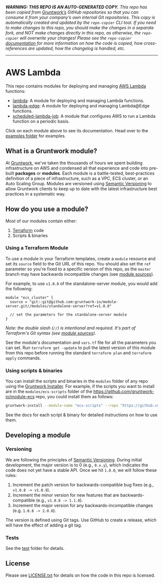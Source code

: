 ***WARNING: THIS REPO IS AN AUTO-GENERATED COPY.*** *This repo has been copied from [Gruntwork’s](https://gruntwork.io/) GitHub repositories so that you can consume it from your company’s own internal Git repositories. This copy is automatically created and updated by the `repo-copier` CLI tool. If you need to make changes to this repo, you should make the changes in a separate fork, and NOT make changes directly in this repo, as otherwise, the `repo-copier` will overwrite your changes! Please see the `repo-copier` [documentation](https://github.com/gruntwork-io/repo-copier) for more information on how the code is copied, how cross-references are updated, how the changelog is handled, etc.*

***

# AWS Lambda

This repo contains modules for deploying and managing [AWS Lambda](https://aws.amazon.com/lambda/) functions:

* [lambda](https://github.com/biptec/terraform-aws-lambda/blob/v0.5.1/modules/lambda): A module for deploying and managing Lambda functions.
* [lambda-edge](https://github.com/biptec/terraform-aws-lambda/blob/v0.5.1/modules/lambda-edge): A module for deploying and managing Lambda@Edge functions.
* [scheduled-lambda-job](https://github.com/biptec/terraform-aws-lambda/blob/v0.5.1/modules/scheduled-lambda-job): A module that configures AWS to run a Lambda function on a
  periodic basis.

Click on each module above to see its documentation. Head over to the [examples folder](https://github.com/biptec/terraform-aws-lambda/blob/v0.5.1/examples) for examples.






## What is a Gruntwork module?

At [Gruntwork](http://www.gruntwork.io), we've taken the thousands of hours we spent building infrastructure on AWS and
condensed all that experience and code into pre-built **packages** or **modules**. Each module is a battle-tested,
best-practices definition of a piece of infrastructure, such as a VPC, ECS cluster, or an Auto Scaling Group. Modules
are versioned using [Semantic Versioning](http://semver.org/) to allow Gruntwork clients to keep up to date with the
latest infrastructure best practices in a systematic way.





## How do you use a module?

Most of our modules contain either:

1. [Terraform](https://www.terraform.io/) code
1. Scripts & binaries


### Using a Terraform Module

To use a module in your Terraform templates, create a `module` resource and set its `source` field to the Git URL of
this repo. You should also set the `ref` parameter so you're fixed to a specific version of this repo, as the `master`
branch may have backwards incompatible changes (see [module
sources](https://www.terraform.io/docs/modules/sources.html)).

For example, to use `v1.0.8` of the standalone-server module, you would add the following:

```hcl
module "ecs_cluster" {
  source = "git::git@github.com:gruntwork-io/module-server.git//modules/standalone-server?ref=v1.0.8"

  // set the parameters for the standalone-server module
}
```

*Note: the double slash (`//`) is intentional and required. It's part of Terraform's Git syntax (see [module
sources](https://www.terraform.io/docs/modules/sources.html)).*

See the module's documentation and `vars.tf` file for all the parameters you can set. Run `terraform get -update` to
pull the latest version of this module from this repo before running the standard  `terraform plan` and
`terraform apply` commands.


### Using scripts & binaries

You can install the scripts and binaries in the `modules` folder of any repo using the [Gruntwork
Installer](https://github.com/gruntwork-io/gruntwork-installer). For example, if the scripts you want to install are
in the `modules/ecs-scripts` folder of the https://github.com/gruntwork-io/module-ecs repo, you could install them
as follows:

```bash
gruntwork-install --module-name "ecs-scripts" --repo "https://github.com/gruntwork-io/module-ecs" --tag "0.0.1"
```

See the docs for each script & binary for detailed instructions on how to use them.





## Developing a module

### Versioning

We are following the principles of [Semantic Versioning](http://semver.org/). During initial development, the major
version is to 0 (e.g., `0.x.y`), which indicates the code does not yet have a stable API. Once we hit `1.0.0`, we will
follow these rules:

1. Increment the patch version for backwards-compatible bug fixes (e.g., `v1.0.8 -> v1.0.9`).
2. Increment the minor version for new features that are backwards-compatible (e.g., `v1.0.8 -> 1.1.0`).
3. Increment the major version for any backwards-incompatible changes (e.g. `1.0.8 -> 2.0.0`).

The version is defined using Git tags.  Use GitHub to create a release, which will have the effect of adding a git tag.


### Tests

See the [test](https://github.com/biptec/terraform-aws-lambda/blob/v0.5.1/test) folder for details.





## License

Please see [LICENSE.txt](https://github.com/biptec/terraform-aws-lambda/blob/v0.5.1/LICENSE.txt) for details on how the code in this repo is licensed.
